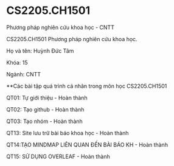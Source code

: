 # CS2205.CH1501
Phương pháp nghiên cứu khoa học - CNTT

CS2205.CH1501 Phương pháp nghiên cứu khoa học.

Họ và tên: Huỳnh Đức Tâm

Khóa: 15

Ngành: CNTT

**Các bài tập quá trình cá nhân trong môn học CS2205.CH1501

QT01: Tự giới thiệu - Hoàn thành

QT02: Tạo github - Hoàn thành

QT03: Tạo nhóm - Hoàn thành

QT13: Site lưu trữ bài báo khoa học - Hoàn thành

QT14:TẠO MINDMAP LIÊN QUAN ĐẾN BÀI BÁO KH - Hoàn thành

QT15: SỬ DỤNG OVERLEAF - Hoàn thành
